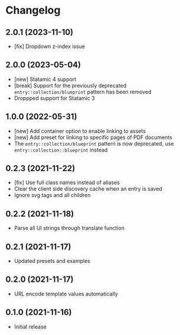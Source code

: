# Changelog

## 2.0.1 (2023-11-10)

- [fix] Dropdown z-index issue

## 2.0.0 (2023-05-04)

- [new] Statamic 4 support
- [break] Support for the previously deprecated `entry::collection/blueprint` pattern has been removed
- Droppped support for Statamic 3

## 1.0.0 (2022-05-31)

- [new] Add container option to enable linking to assets
- [new] Add preset for linking to specific pages of PDF documents
- The `entry::collection/blueprint` pattern is now deprecated, use `entry::collection::blueprint` instead

## 0.2.3 (2021-11-22)

- [fix] Use full class names instead of aliases
- Clear the client side discovery cache when an entry is saved
- Ignore svg tags and all children

## 0.2.2 (2021-11-18)

- Parse all UI strings through translate function

## 0.2.1 (2021-11-17)

- Updated presets and examples

## 0.2.0 (2021-11-17)

- URL encode template values automatically

## 0.1.0 (2021-11-16)

- Initial release
